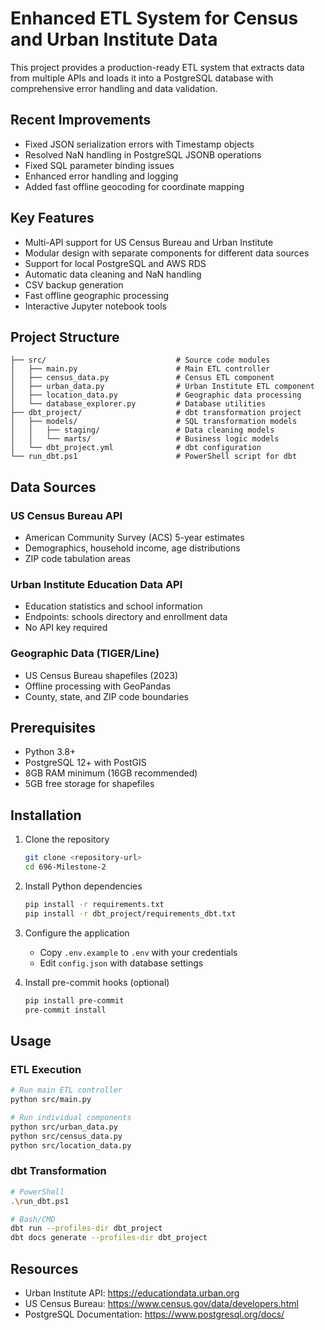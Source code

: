 # Enhanced ETL System for Census and Urban Institute Data

This project provides a production-ready ETL system that extracts data from multiple APIs and loads it into a PostgreSQL database with comprehensive error handling and data validation.

## Recent Improvements

- Fixed JSON serialization errors with Timestamp objects
- Resolved NaN handling in PostgreSQL JSONB operations
- Fixed SQL parameter binding issues
- Enhanced error handling and logging
- Added fast offline geocoding for coordinate mapping

## Key Features

- Multi-API support for US Census Bureau and Urban Institute
- Modular design with separate components for different data sources
- Support for local PostgreSQL and AWS RDS
- Automatic data cleaning and NaN handling
- CSV backup generation
- Fast offline geographic processing
- Interactive Jupyter notebook tools

## Project Structure

```
├── src/                             # Source code modules
│   ├── main.py                      # Main ETL controller
│   ├── census_data.py               # Census ETL component
│   ├── urban_data.py                # Urban Institute ETL component
│   ├── location_data.py             # Geographic data processing
│   └── database_explorer.py         # Database utilities
├── dbt_project/                     # dbt transformation project
│   ├── models/                      # SQL transformation models
│   │   ├── staging/                 # Data cleaning models
│   │   └── marts/                   # Business logic models
│   └── dbt_project.yml              # dbt configuration
└── run_dbt.ps1                      # PowerShell script for dbt
```

## Data Sources

### US Census Bureau API
- American Community Survey (ACS) 5-year estimates
- Demographics, household income, age distributions
- ZIP code tabulation areas

### Urban Institute Education Data API
- Education statistics and school information
- Endpoints: schools directory and enrollment data
- No API key required

### Geographic Data (TIGER/Line)
- US Census Bureau shapefiles (2023)
- Offline processing with GeoPandas
- County, state, and ZIP code boundaries

## Prerequisites

- Python 3.8+
- PostgreSQL 12+ with PostGIS
- 8GB RAM minimum (16GB recommended)
- 5GB free storage for shapefiles

## Installation

1. Clone the repository
   ```bash
   git clone <repository-url>
   cd 696-Milestone-2
   ```

2. Install Python dependencies
   ```bash
   pip install -r requirements.txt
   pip install -r dbt_project/requirements_dbt.txt
   ```

3. Configure the application
   - Copy `.env.example` to `.env` with your credentials
   - Edit `config.json` with database settings

4. Install pre-commit hooks (optional)
   ```bash
   pip install pre-commit
   pre-commit install
   ```

## Usage

### ETL Execution

```bash
# Run main ETL controller
python src/main.py

# Run individual components
python src/urban_data.py
python src/census_data.py
python src/location_data.py
```

### dbt Transformation

```bash
# PowerShell
.\run_dbt.ps1

# Bash/CMD
dbt run --profiles-dir dbt_project
dbt docs generate --profiles-dir dbt_project
```

## Resources

- Urban Institute API: https://educationdata.urban.org
- US Census Bureau: https://www.census.gov/data/developers.html
- PostgreSQL Documentation: https://www.postgresql.org/docs/
